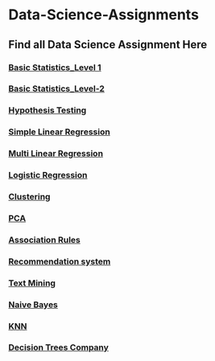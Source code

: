 # Data-Science-Assignments
## Find all Data Science Assignment Here
### [Basic Statistics_Level 1](https://github.com/Aman451645/Assignment1)
### [Basic Statistics_Level-2](https://github.com/Aman451645/Basic-Statistics_Level-2/tree/main)
### [Hypothesis Testing](https://github.com/Aman451645/Hypothesis-Testing-)
### [Simple Linear Regression](https://github.com/Aman451645/Simple-Linear-Regression-/tree/main)
### [Multi Linear Regression](https://github.com/Aman451645/Multi-Linear-Regression/tree/main)
### [Logistic Regression](https://github.com/Aman451645/Logistic-Ress/tree/main)
### [Clustering](https://github.com/Aman451645/Clustering/tree/main)
### [PCA](https://github.com/Aman451645/PCA)
### [Association Rules](https://github.com/Aman451645/Association-Rules)
### [Recommendation system](https://github.com/Aman451645/Recommendation-system)
### [Text Mining](https://github.com/Aman451645/Text-Mining)
### [Naive Bayes](https://github.com/Aman451645/Naive-Bayes)
### [KNN](https://github.com/Aman451645/KNN)
### [Decision Trees Company](https://github.com/Aman451645/Decision-Trees)
